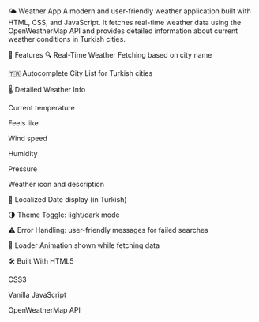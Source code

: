 🌤️ Weather App
A modern and user-friendly weather application built with HTML, CSS, and JavaScript. It fetches real-time weather data using the OpenWeatherMap API and provides detailed information about current weather conditions in Turkish cities.

🚀 Features
🔍 Real-Time Weather Fetching based on city name

🇹🇷 Autocomplete City List for Turkish cities

🌡️ Detailed Weather Info

Current temperature

Feels like

Wind speed

Humidity

Pressure

Weather icon and description

📅 Localized Date display (in Turkish)

🌗 Theme Toggle: light/dark mode

⚠️ Error Handling: user-friendly messages for failed searches

🔄 Loader Animation shown while fetching data

🛠️ Built With
HTML5

CSS3

Vanilla JavaScript

OpenWeatherMap API

